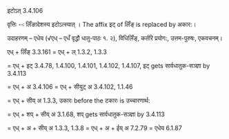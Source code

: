 

 इटोऽत्‌ 3.4.106 


वृत्तिः --ः लिँङादेशस्‍य इटोऽत्‍स्‍यात् । The affix इट् of लिँङ् is replaced by अकार:। 


उदाहरणम् – एधेय (√एध् – एधँ वृद्धौ धातु-पाठः १. २), विधिलिँङ्, कर्तरि प्रयोग:, उत्तम-पुरुषः, एकवचनम्। 

एध् + लिँङ् 3.3.161 = एध् + ल् 1.3.2, 1.3.3 

= एध् + इट् 3.4.78, 1.4.100, 1.4.101, 1.4.102, 1.4.107, इट् gets सार्वधातुक-सञ्ज्ञा by 3.4.113 

= एध् + अ 3.4.106 = एध् + सीयुट् अ 3.4.102, 1.1.46 

= एध् + सीय् अ 1.3.3, उकारः before the टकारः is उच्चारणार्थ: 

= एध् + शप् + सीय् अ 3.1.68, शप् gets सार्वधातुक-सञ्ज्ञा by 3.4.113 

= एध् + अ + सीय् अ 1.3.3, 1.3.8 = एध् + अ + ईय् अ 7.2.79 = एधेय 6.1.87 


